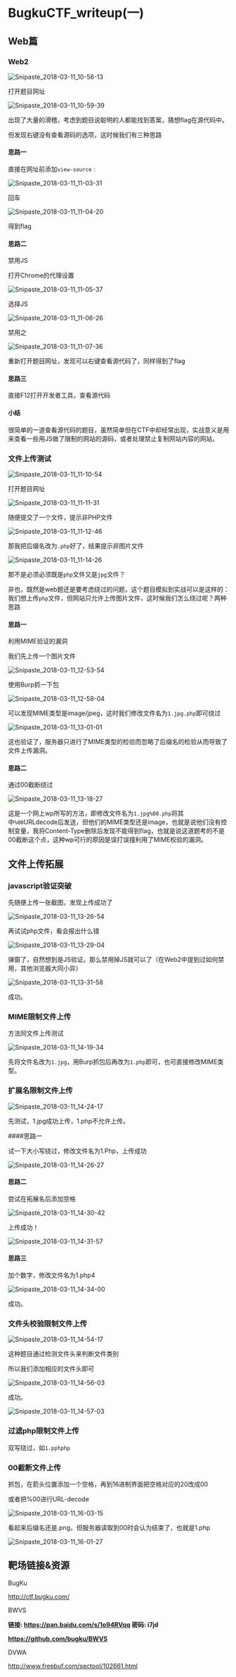 

# BugkuCTF_writeup(一)

## Web篇

### Web2

![Snipaste_2018-03-11_10-56-13](https://raw.githubusercontent.com/Anthem9/BugKuCTF_writeup/master/BugKuCTF_writeup(一)_photos\Snipaste_2018-03-11_10-56-13.png)

打开题目网址

![Snipaste_2018-03-11_10-59-39](https://raw.githubusercontent.com/Anthem9/BugKuCTF_writeup/master/BugKuCTF_writeup(一)_photos\Snipaste_2018-03-11_10-59-39.png)

出现了大量的滑稽，考虑到题目说聪明的人都能找到答案，猜想flag在源代码中。

但发现右键没有查看源码的选项，这时候我们有三种思路

#### 思路一

直接在网址前添加``view-source：``

![Snipaste_2018-03-11_11-03-31](https://raw.githubusercontent.com/Anthem9/BugKuCTF_writeup/master/BugKuCTF_writeup(一)_photos\Snipaste_2018-03-11_11-03-31.png)

回车

![Snipaste_2018-03-11_11-04-20](https://raw.githubusercontent.com/Anthem9/BugKuCTF_writeup/master/BugKuCTF_writeup(一)_photos\Snipaste_2018-03-11_11-04-20.png)

得到flag

#### 思路二

禁用JS

打开Chrome的代理设置

![Snipaste_2018-03-11_11-05-37](https://raw.githubusercontent.com/Anthem9/BugKuCTF_writeup/master/BugKuCTF_writeup(一)_photos\Snipaste_2018-03-11_11-05-37.png)

选择JS

![Snipaste_2018-03-11_11-06-26](https://raw.githubusercontent.com/Anthem9/BugKuCTF_writeup/master/BugKuCTF_writeup(一)_photos\Snipaste_2018-03-11_11-06-26.png)

禁用之

![Snipaste_2018-03-11_11-07-36](https://raw.githubusercontent.com/Anthem9/BugKuCTF_writeup/master/BugKuCTF_writeup(一)_photos\Snipaste_2018-03-11_11-07-36.png)

重新打开题目网址，发现可以右键查看源代码了，同样得到了flag

#### 思路三

直接F12打开开发者工具，查看源代码

#### 小结

很简单的一道查看源代码的题目，虽然简单但在CTF中却经常出现，实战意义是用来查看一些用JS做了限制的网站的源码，或者处理禁止复制网站内容的网站。

### 文件上传测试

![Snipaste_2018-03-11_11-10-54](https://raw.githubusercontent.com/Anthem9/BugKuCTF_writeup/master/BugKuCTF_writeup(一)_photos\Snipaste_2018-03-11_11-10-54.png)

打开题目网址

![Snipaste_2018-03-11_11-11-31](https://raw.githubusercontent.com/Anthem9/BugKuCTF_writeup/master/BugKuCTF_writeup(一)_photos\Snipaste_2018-03-11_11-11-31.png)

随便提交了一个文件，提示非PHP文件

![Snipaste_2018-03-11_11-12-46](https://raw.githubusercontent.com/Anthem9/BugKuCTF_writeup/master/BugKuCTF_writeup(一)_photos\Snipaste_2018-03-11_11-12-46.png)

那我把后缀名改为``.php``好了，结果提示非图片文件

![Snipaste_2018-03-11_11-14-26](https://raw.githubusercontent.com/Anthem9/BugKuCTF_writeup/master/BugKuCTF_writeup(一)_photos\Snipaste_2018-03-11_11-14-26.png)

那不是必须必须既是``php``文件又是``jpg``文件？

非也，既然是web题还是要考虑绕过的问题，这个题目模拟到实战可以是这样的：我们想上传``php``文件，但网站只允许上传图片文件，这时候我们怎么绕过呢？两种思路

#### 思路一

利用MIME验证的漏洞

我们先上传一个图片文件

![Snipaste_2018-03-11_12-53-54](https://raw.githubusercontent.com/Anthem9/BugKuCTF_writeup/master/BugKuCTF_writeup(一)_photos\Snipaste_2018-03-11_12-53-54.png)

使用Burp抓一下包

![Snipaste_2018-03-11_12-58-04](https://raw.githubusercontent.com/Anthem9/BugKuCTF_writeup/master/BugKuCTF_writeup(一)_photos\Snipaste_2018-03-11_12-58-04.png)

可以发现MIME类型是image/jpeg，这时我们修改文件名为``1.jpg.php``即可绕过

![Snipaste_2018-03-11_13-01-01](https://raw.githubusercontent.com/Anthem9/BugKuCTF_writeup/master/BugKuCTF_writeup(一)_photos\Snipaste_2018-03-11_13-01-01.png)

这也验证了，服务器只进行了MIME类型的检验而忽略了后缀名的检验从而导致了文件上传漏洞。

#### 思路二

通过00截断绕过

![Snipaste_2018-03-11_13-18-27](https://raw.githubusercontent.com/Anthem9/BugKuCTF_writeup/master/BugKuCTF_writeup(一)_photos\Snipaste_2018-03-11_13-18-27.png)

这是一个网上wp所写的方法，即修改文件名为``1.jpg%00.php``将其中``%00``URLdecode后发送，但他们的MIME类型还是image，也就是说他们没有控制变量，我将Content-Type删除后发现不能得到flag，也就是说这道题考的不是00截断这个点，这种wp可行的原因是误打误撞利用了MIME校验的漏洞。

## 文件上传拓展

### javascript验证突破

先随便上传一张截图，发现上传成功了

![Snipaste_2018-03-11_13-26-54](https://raw.githubusercontent.com/Anthem9/BugKuCTF_writeup/master/BugKuCTF_writeup(一)_photos\Snipaste_2018-03-11_13-26-54.png)

再试试php文件，看会报出什么错

![Snipaste_2018-03-11_13-29-04](https://raw.githubusercontent.com/Anthem9/BugKuCTF_writeup/master/BugKuCTF_writeup(一)_photos\Snipaste_2018-03-11_13-29-04.png)

弹窗了，自然想到是JS验证。那么禁用掉JS就可以了（在Web2中提到过如何禁用，其他浏览器大同小异）

![Snipaste_2018-03-11_13-31-58](https://raw.githubusercontent.com/Anthem9/BugKuCTF_writeup/master/BugKuCTF_writeup(一)_photos\Snipaste_2018-03-11_13-31-58.png)

成功。

### MIME限制文件上传

方法同文件上传测试

![Snipaste_2018-03-11_14-19-34](https://raw.githubusercontent.com/Anthem9/BugKuCTF_writeup/master/BugKuCTF_writeup(一)_photos\Snipaste_2018-03-11_14-19-34.png)

先将文件名改为``1.jpg``，用Burp抓包后再改为``1.php``即可，也可直接修改MIME类型。

### 扩展名限制文件上传

![Snipaste_2018-03-11_14-24-17](https://raw.githubusercontent.com/Anthem9/BugKuCTF_writeup/master/BugKuCTF_writeup(一)_photos\Snipaste_2018-03-11_14-24-17.png)

先测试，1.jpg成功上传，1.php不允许上传。

####思路一

试一下大小写绕过，修改文件名为1.Php，上传成功

![Snipaste_2018-03-11_14-26-27](https://raw.githubusercontent.com/Anthem9/BugKuCTF_writeup/master/BugKuCTF_writeup(一)_photos\Snipaste_2018-03-11_14-26-27.png)

#### 思路二

尝试在拓展名后添加空格

![Snipaste_2018-03-11_14-30-42](https://raw.githubusercontent.com/Anthem9/BugKuCTF_writeup/master/BugKuCTF_writeup(一)_photos\Snipaste_2018-03-11_14-30-42.png)

上传成功！

![Snipaste_2018-03-11_14-31-57](https://raw.githubusercontent.com/Anthem9/BugKuCTF_writeup/master/BugKuCTF_writeup(一)_photos\Snipaste_2018-03-11_14-31-57.png)

#### 思路三

加个数字，修改文件名为1.php4

![Snipaste_2018-03-11_14-34-00](https://raw.githubusercontent.com/Anthem9/BugKuCTF_writeup/master/BugKuCTF_writeup(一)_photos\Snipaste_2018-03-11_14-34-00.png)

成功。

### 文件头校验限制文件上传

![Snipaste_2018-03-11_14-54-17](https://raw.githubusercontent.com/Anthem9/BugKuCTF_writeup/master/BugKuCTF_writeup(一)_photos\Snipaste_2018-03-11_14-54-17.png)

这种题目通过检测文件头来判断文件类别

所以我们添加相应的文件头即可

![Snipaste_2018-03-11_14-56-03](https://raw.githubusercontent.com/Anthem9/BugKuCTF_writeup/master/BugKuCTF_writeup(一)_photos\Snipaste_2018-03-11_14-56-03.png)

成功。

![Snipaste_2018-03-11_14-57-03](https://raw.githubusercontent.com/Anthem9/BugKuCTF_writeup/master/BugKuCTF_writeup(一)_photos\Snipaste_2018-03-11_14-57-03.png)

### 过滤php限制文件上传

双写绕过，如``1.pphphp``

### 00截断文件上传

抓包，在箭头位置添加一个空格，再到16进制界面把空格对应的20改成00

或者把%00进行URL-decode

![Snipaste_2018-03-11_16-03-15](https://raw.githubusercontent.com/Anthem9/BugKuCTF_writeup/master/BugKuCTF_writeup(一)_photos\Snipaste_2018-03-11_16-03-15.png)

看起来后缀名还是.png，但服务器读取到00时会认为结束了，也就是1.php

![Snipaste_2018-03-11_16-01-27](https://raw.githubusercontent.com/Anthem9/BugKuCTF_writeup/master/BugKuCTF_writeup(一)_photos\Snipaste_2018-03-11_16-01-27.png)



## 靶场链接&资源

BugKu

http://ctf.bugku.com/

BWVS

**链接: https://pan.baidu.com/s/1o94RVqq 密码: i7jd**

**https://github.com/bugku/BWVS**

DVWA

http://www.freebuf.com/sectool/102661.html